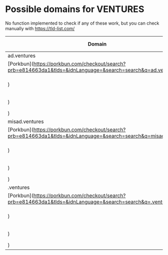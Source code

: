 # Possible domains for VENTURES

No function implemented to check if any of these work, but you can check manually with https://tld-list.com/

| Domain | Porkbun | NameCheap | Google Domains |
|---|---|---|---|
| ad.ventures | [Porkbun](https://porkbun.com/checkout/search?prb=e814663da1&tlds=&idnLanguage=&search=search&q=ad.ventures) | [Namecheap](https://www.namecheap.com/domains/registration/results/?domain=ad.ventures) | [Google](https://domains.google.com/registrar/search?searchTerm=ad.ventures) |
| misad.ventures | [Porkbun](https://porkbun.com/checkout/search?prb=e814663da1&tlds=&idnLanguage=&search=search&q=misad.ventures) | [Namecheap](https://www.namecheap.com/domains/registration/results/?domain=misad.ventures) | [Google](https://domains.google.com/registrar/search?searchTerm=misad.ventures) |
| .ventures | [Porkbun](https://porkbun.com/checkout/search?prb=e814663da1&tlds=&idnLanguage=&search=search&q=.ventures) | [Namecheap](https://www.namecheap.com/domains/registration/results/?domain=.ventures) | [Google](https://domains.google.com/registrar/search?searchTerm=.ventures) |
